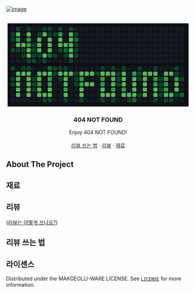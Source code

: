 <a name="readme-top"></a>

[![image](https://img.shields.io/badge/%EB%8D%B0%EC%9D%BC%EB%A6%AC%EC%83%B7-white?style=flat&color=FF9500)](https://dailyshot.co)

<br />
<div align="center">
  <a href="https://dailyshot.co" target="_blank">
    <img src="images/logo.png" alt="Logo" width="496" height="228">
  </a>

  <h3 align="center">404 NOT FOUND</h3>

  <p align="center">
    Enjoy 404 NOT FOUND!
    <br />
    <br />
    <a href="#리뷰-쓰는-법">리뷰 쓰는 법</a>
    ·
    <a href="#리뷰">리뷰</a>
    ·
    <a href="#재료">재료</a>
  </p>
</div>

## About The Project

## 재료

## 리뷰
<p align="left">(<a href="#리뷰-쓰는-법">리뷰는 어떻게 쓰나요?</a>)</p>
<!-- 리뷰 형식 -->
<!-- - [@<GitHub 유저 이름>](https://github.com/<GitHub 유저 이름>) : <별점(5점 만점)> / <리뷰 내용> -->

## 리뷰 쓰는 법

## 라이센스
Distributed under the MAKGEOLLI-WARE LICENSE. See [`LICENSE`](https://github.com/c-makgeolli/404-not-found-makgeolli/blob/main/LICENSE) for more information.
